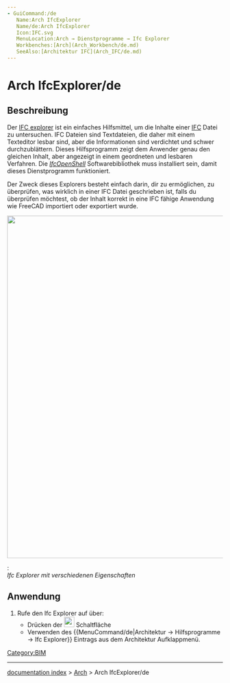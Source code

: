 ```yaml
---
- GuiCommand:/de
   Name:Arch IfcExplorer
   Name/de:Arch IfcExplorer
   Icon:IFC.svg
   MenuLocation:Arch → Dienstprogramme → Ifc Explorer
   Workbenches:[Arch](Arch_Workbench/de.md)
   SeeAlso:[Architektur IFC](Arch_IFC/de.md)
---
```


# Arch IfcExplorer/de

## Beschreibung

Der [IFC explorer](Arch_IfcExplorer/de.md) ist ein einfaches Hilfsmittel, um die Inhalte einer [IFC](Arch_IFC/de.md) Datei zu untersuchen. IFC Dateien sind Textdateien, die daher mit einem Texteditor lesbar sind, aber die Informationen sind verdichtet und schwer durchzublättern. Dieses Hilfsprogramm zeigt dem Anwender genau den gleichen Inhalt, aber angezeigt in einem geordneten und lesbaren Verfahren. Die *[IfcOpenShell](IfcOpenShell/de.md)* Softwarebibliothek muss installiert sein, damit dieses Dienstprogramm funktioniert.

Der Zweck dieses Explorers besteht einfach darin, dir zu ermöglichen, zu überprüfen, was wirklich in einer IFC Datei geschrieben ist, falls du überprüfen möchtest, ob der Inhalt korrekt in eine IFC fähige Anwendung wie FreeCAD importiert oder exportiert wurde.

<img alt="" src=images/Arch_IfcExplorer_example.jpg  style="width:800px;">

:   
    *Ifc Explorer mit verschiedenen Eigenschaften*
    

## Anwendung

1.  Rufe den Ifc Explorer auf über:
    -   Drücken der <img alt="" src=images/IFC.svg  style="width:24px;"> Schaltfläche
    -   Verwenden des {{MenuCommand/de|Architektur → Hilfsprogramme → Ifc Explorer}} Eintrags aus dem Architektur Aufklappmenü.





 

[Category:BIM](Category:BIM.md)

---
[documentation index](../README.md) > [Arch](Arch_Workbench.md) > Arch IfcExplorer/de

